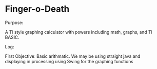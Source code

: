 Finger-o-Death
==============
Purpose:

A TI style graphing calculator with powers including math, graphs, and TI BASIC.

Log:

First Objective: Basic arithmatic. 
We may be using straight java and displaying in processing using Swing for the graphing functions
